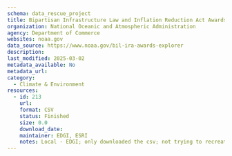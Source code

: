 ```yaml
---
schema: data_rescue_project 
title: Bipartisan Infrastructure Law and Inflation Reduction Act Awards Explorer
organization: National Oceanic and Atmospheric Administration
agency: Department of Commerce
websites: noaa.gov
data_source: https://www.noaa.gov/bil-ira-awards-explorer
description: 
last_modified: 2025-03-02
metadata_available: No
metadata_url: 
category:
  - Climate & Environment 
resources:
  - id: 213
    url: 
    format: CSV
    status: Finished
    size: 0.0
    download_date: 
    maintainer: EDGI, ESRI
    notes: Local - EDGI; only downloaded the csv; not trying to recreate the mapper
---
```

